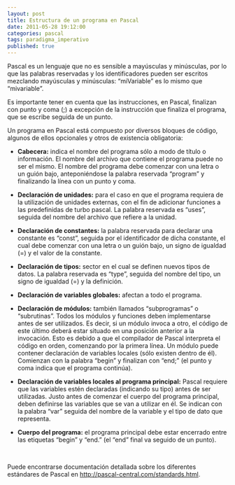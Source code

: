 ```yaml
---
layout: post
title: Estructura de un programa en Pascal
date: 2011-05-28 19:12:00
categories: pascal
tags: paradigma_imperativo
published: true
---
```


Pascal es un lenguaje que no es sensible a mayúsculas y minúsculas, por lo que las palabras reservadas y los identificadores pueden ser escritos mezclando mayúsculas y minúsculas: &#8220;miVariable&#8221; es lo mismo que &#8220;mivariable&#8221;.

Es importante tener en cuenta que las instrucciones, en Pascal, finalizan con punto y coma (;) a excepción de la instrucción que finaliza el programa, que se escribe seguida de un punto.

Un programa en Pascal está compuesto por diversos bloques de código, algunos de ellos opcionales y otros de existencia obligatoria:

- **Cabecera:** indica el nombre del programa sólo a modo de título o información. El nombre del archivo que contiene el programa puede no ser el mismo. El nombre del programa debe comenzar con una letra o un guión bajo, anteponiéndose la palabra reservada “program” y finalizando la línea con un punto y coma.

- **Declaración de unidades:** para el caso en que el programa requiera de la utilización de unidades externas, con el fin de adicionar funciones a las predefinidas de turbo pascal. La palabra reservada es “uses”, seguida del nombre del archivo que refiere a la unidad.

- **Declaración de constantes:** la palabra reservada para declarar una constante es “const”, seguida por el identificador de dicha constante, el cual debe comenzar con una letra o un guión bajo, un signo de igualdad (=) y el valor de la constante.

- **Declaración de tipos:** sector en el cual se definen nuevos tipos de datos. La palabra reservada es “type”, seguida del nombre del tipo, un signo de igualdad (=) y la definición.

- **Declaración de variables globales:** afectan a todo el programa.

- **Declaración de módulos:** también llamados “subprogramas” o “subrutinas”. Todos los módulos y funciones deben implementarse antes de ser utilizados. Es decir, si un módulo invoca a otro, el código de este último deberá estar situado en una posición anterior a la invocación. Esto es debido a que el compilador de Pascal interpreta el código en orden, comenzando por la primera línea. Un módulo puede contener declaración de variables locales (sólo existen dentro de él). Comienzan con la palabra “begin” y finalizan con “end;” (el punto y coma indica que el programa continúa).

- **Declaración de variables locales al programa principal:** Pascal requiere que las variables estén declaradas (indicando su tipo) antes de ser utilizadas. Justo antes de comenzar el cuerpo del programa principal, deben definirse las variables que se van a utilizar en él. Se indican con la palabra “var” seguida del nombre de la variable y el tipo de dato que representa.

- **Cuerpo del programa:** el programa principal debe estar encerrado entre las etiquetas “begin” y “end.” (el “end” final va seguido de un punto).

&nbsp;

Puede encontrarse documentación detallada sobre los diferentes estándares de Pascal en <a href="http://pascal-central.com/standards.html" target="_blank">http://pascal-central.com/standards.html</a>.

&nbsp;
